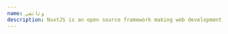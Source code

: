 ```yaml
---
name: وثائقي
description: NuxtJS is an open source framework making web development simple and powerful.
---
```

